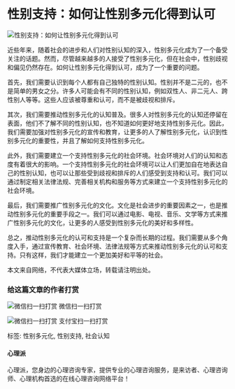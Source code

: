 # 性别支持：如何让性别多元化得到认可

![性别支持：如何让性别多元化得到认可](/d/file/p/2024/01-07/0087806338c38881382bfcc2d0f37464.jpg)

近些年来，随着社会的进步和人们对性别认知的深入，性别多元化成为了一个备受关注的话题。然而，尽管越来越多的人接受了性别多元化，但在社会中，性别歧视和偏见仍然存在。如何让性别多元化得到认可，成为了一个重要的问题。

首先，我们需要认识到每个人都有自己独特的性别认知。性别并不是二元的，也不是简单的男女之分。许多人可能会有不同的性别认知，例如双性人、非二元人、跨性别人等等。这些人应该被尊重和认可，而不是被歧视和排斥。

其次，我们需要推动性别多元化的认知普及。很多人对性别多元化的认知还停留在表面，他们不了解不同的性别认知，也不知道如何更好地支持性别多元化。因此，我们需要加强对性别多元化的宣传和教育，让更多的人了解性别多元化，认识到性别多元化的重要性，并且了解如何支持性别多元化。

此外，我们需要建立一个支持性别多元化的社会环境。社会环境对人们的认知和态度有着很大的影响。一个支持性别多元化的社会环境可以让人们更加自在地表达自己的性别认知，也可以让那些受到歧视和排斥的人们感受到支持和认可。我们可以通过制定相关法律法规、完善相关机构和服务等方式来建立一个支持性别多元化的社会环境。

最后，我们需要推广性别多元化的文化。文化是社会进步的重要因素之一，也是推动性别多元化的重要手段之一。我们可以通过电影、电视、音乐、文学等方式来推广性别多元化的文化，让更多的人感受到性别多元化的美好和多样性。

总之，推动性别多元化的认可和支持是一个复杂而长期的过程。我们需要从多个角度入手，通过宣传教育、社会环境、法律法规等方式来推动性别多元化的认可和支持。只有这样，我们才能建立一个更加美好和平等的社会。

本文来自网络，不代表大媒体立场，转载请注明出处。

### 给这篇文章的作者打赏

![微信扫一扫打赏](/DGSJ_CMS/img/weixin-code.png) 微信扫一扫打赏

![微信扫一扫打赏](/DGSJ_CMS/img/alipay-code.png) 支付宝扫一扫打赏

标签: 性别多元化, 性别支持, 社会认知

#### 心理派

心理派，您身边的心理咨询专家，提供专业的心理咨询服务，是来访者、心理咨询师、心理机构首选的在线心理咨询网络平台！